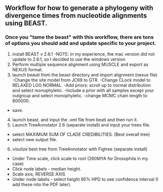 ## Workflow for how to generate a phylogeny with divergence times from nucleotide alignments using BEAST.
### Once you "tame the beast" with this workflow, there are tons of options you should add and update specific to your project. 

1) install BEAST v 2.6.1
  -NOTE: in my experience, the mac version did not update to 2.6.1, so I decided to use the windows version
2) Perform multiple sequence alignment using MUSCLE and export as NEXUS format.
3) launch beauti from the beast directory and import alignment (nexus file)
  -Change the site model from JC69 to GTR.
  -Change CLock model to RELAXED LOG NORMAL.
  -Add priors: scroll up to normal distribution and select monophyletic.
  -Include a prior with all samples except your outgroup and select monophyletic.
  -change MCMC chain length to 800000.
  - save.
 4) launch beast, and input the .xml file from beati and then run it.
 5) Launch TreeAnnotator 2.6 (separate install) and input your trees file. 
  - select MAXIMUM SUM OF CLADE CREDIBILITIES. (Best overall tree)
  - select new output file.
 6) visulize best tree from TreeAnnotator with Figtree (separate install)
  - Under Time scale, click scale to root (260MYA for Drosophila in my case)
  - Click node labels - median height.
  - Scale axis, REVERSE AXIS
  - Under node labels - select height 95% HPD to see confidence interval (I add these into the PDF later).
